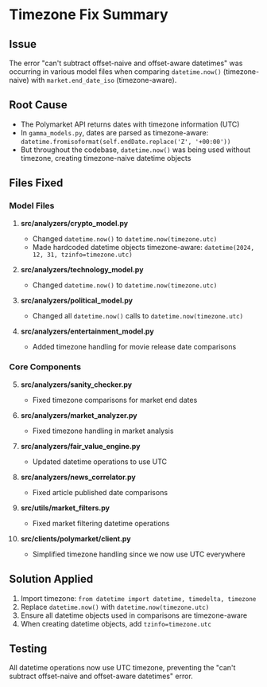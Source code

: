 # Timezone Fix Summary

## Issue
The error "can't subtract offset-naive and offset-aware datetimes" was occurring in various model files when comparing `datetime.now()` (timezone-naive) with `market.end_date_iso` (timezone-aware).

## Root Cause
- The Polymarket API returns dates with timezone information (UTC)
- In `gamma_models.py`, dates are parsed as timezone-aware: `datetime.fromisoformat(self.endDate.replace('Z', '+00:00'))`
- But throughout the codebase, `datetime.now()` was being used without timezone, creating timezone-naive datetime objects

## Files Fixed

### Model Files
1. **src/analyzers/crypto_model.py**
   - Changed `datetime.now()` to `datetime.now(timezone.utc)`
   - Made hardcoded datetime objects timezone-aware: `datetime(2024, 12, 31, tzinfo=timezone.utc)`

2. **src/analyzers/technology_model.py**
   - Changed `datetime.now()` to `datetime.now(timezone.utc)`

3. **src/analyzers/political_model.py**
   - Changed all `datetime.now()` calls to `datetime.now(timezone.utc)`

4. **src/analyzers/entertainment_model.py**
   - Added timezone handling for movie release date comparisons

### Core Components
5. **src/analyzers/sanity_checker.py**
   - Fixed timezone comparisons for market end dates

6. **src/analyzers/market_analyzer.py**
   - Fixed timezone handling in market analysis

7. **src/analyzers/fair_value_engine.py**
   - Updated datetime operations to use UTC

8. **src/analyzers/news_correlator.py**
   - Fixed article published date comparisons

9. **src/utils/market_filters.py**
   - Fixed market filtering datetime operations

10. **src/clients/polymarket/client.py**
    - Simplified timezone handling since we now use UTC everywhere

## Solution Applied
1. Import timezone: `from datetime import datetime, timedelta, timezone`
2. Replace `datetime.now()` with `datetime.now(timezone.utc)`
3. Ensure all datetime objects used in comparisons are timezone-aware
4. When creating datetime objects, add `tzinfo=timezone.utc`

## Testing
All datetime operations now use UTC timezone, preventing the "can't subtract offset-naive and offset-aware datetimes" error.